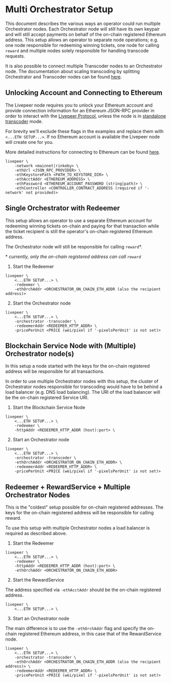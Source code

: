 # Multi Orchestrator Setup

This document describes the various ways an operator could run multiple Orchestrator nodes. Each Orchestrator node will still have its own keypair and will still accept payments on behalf of the on-chain registered Ethereum address. This setup allows an operator to separate node operations; e.g. one node responsible for redeeming winning tickets, one node for calling `reward` and multiple nodes solely responsible for handling transcode requests. 

It is also possible to connect multiple Transcoder nodes to an Orchestrator node. The documentation about scaling transcoding by splitting Orchestrator and Transcoder nodes can be found [here](https://livepeer.org/docs/video-miners/how-to-guides/o-t-split).

## Unlocking Account and Connecting to Ethereum

The Livepeer node requires you to unlock your Ethereum account and provide connection information for an Ethereum JSON-RPC provider in order to interact with the [Livepeer Protocol](https://github.com/livepeer/protocol), unless the node is in [standalone transcoder](https://livepeer.org/docs/video-miners/how-to-guides/o-t-split) mode.

For brevity we'll exclude these flags in the examples and replace them with `<...ETH SETUP...>`. If no Ethereum account is available the Livepeer node will create one for you.

More detailed instructions for connecting to Ethereum can be found [here](https://livepeer.org/docs/installation/connect-to-ethereum). 

```
livepeer \
    -network <mainnet|rinkeby> \
    -ethUrl <JSON_RPC_PROVIDER> \
    -ethKeystorePath <PATH_TO_KEYSTORE_DIR> \
    -ethAcctAddr <ETHEREUM_ADDRESS> \
    -ethPassword <ETHEREUM_ACCOUNT_PASSWORD (string|path)> \
    -ethController <CONTROLLER_CONTRACT_ADDRESS (required if '-network' not provided)>
```

## Single Orchestrator with Redeemer

This setup allows an operator to use a separate Ethereum account for redeeming winning tickets on-chain and paying for that transaction while the ticket recipient is still the operator's on-chain registered Ethereum address.

The Orchestrator node will still be responsible for calling `reward`*.

\* _currently, only the on-chain registered address can call `reward`_

1. Start the Redeemer 

```shell
livepeer \
    <...ETH SETUP...> \
    -redeemer \ 
    -ethOrchAddr <ORCHESTRATOR_ON_CHAIN_ETH_ADDR (also the recipient address)>
```

2. Start the Orchestrator node


```shell
livepeer \
    <...ETH SETUP...> \
    -orchestrator -transcoder \
    -redeemerAddr <REDEEMER_HTTP_ADDR> \
    -pricePerUnit <PRICE (wei/pixel if '-pixelsPerUnit' is not set)>
```


## Blockchain Service Node with (Multiple) Orchestrator node(s)

In this setup a node started with the keys for the on-chain registered address will be responsible for all transactions. 

In order to use multiple Orchestrator nodes with this setup, the cluster of Orchestrator nodes responsible for transcoding would have to be behind a load balancer (e.g. DNS load balancing). The URI of the load balancer will be the on-chain registered Service URI.

1. Start the Blockchain Service Node 

```shell
livepeer \
    <...ETH SETUP...> \
    -redeemer \ 
    -httpAddr <REDEEMER_HTTP_ADDR (host):port> \
```

2. Start an Orchestrator node
```shell
livepeer \
    <...ETH SETUP...> \
    -orchestrator -transcoder \
    -ethOrchAddr <ORCHESTRATOR_ON_CHAIN_ETH_ADDR> \
    -redeemerAddr <REDEEMER_HTTP_ADDR> \
    -pricePerUnit <PRICE (wei/pixel if '-pixelsPerUnit' is not set)>
```

## Redeemer + RewardService + Multiple Orchestrator Nodes

This is the "coldest" setup possible for on-chain registered addresses. The keys for the on-chain registered address will be responsible for calling reward.

To use this setup with multiple Orchestrator nodes a load balancer is required as described above. 

1. Start the Redeemer

```shell
livepeer \
    <...ETH SETUP...> \
    -redeemer \ 
    -httpAddr <REDEEMER_HTTP_ADDR (host):port> \ 
    -ethOrchAddr <ORCHESTRATOR_ON_CHAIN_ETH_ADDR>
```

2. Start the RewardService

The address specified via `-ethAcctAddr` should be the on-chain registered address. 

```shell
livepeer \
    <...ETH SETUP...> \
```

3. Start an Orchestrator  node

The main difference is to use the `-ethOrchAddr` flag and specify the on-chain registered Ethereum address, in this case that of the RewardService node. 

```shell
livepeer \
    <...ETH SETUP...> \
    -orchestrator -transcoder \
    -ethOrchAddr <ORCHESTRATOR_ON_CHAIN_ETH_ADDR (also the recipient address)> \
    -redeemerAddr <REDEEMER_HTTP_ADDR> \
    -pricePerUnit <PRICE (wei/pixel if '-pixelsPerUnit' is not set)>
```
